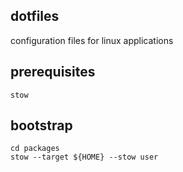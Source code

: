 
## dotfiles

configuration files for linux applications

## prerequisites

`stow`

## bootstrap

```shell
cd packages
stow --target ${HOME} --stow user
```
